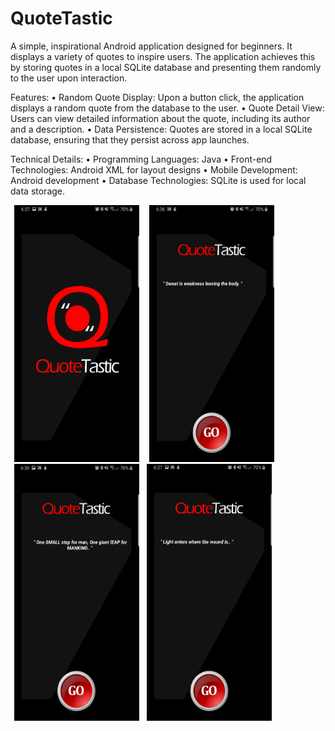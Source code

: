 # QuoteTastic
A simple, inspirational Android application designed for beginners. It displays a variety of quotes to inspire users. The application achieves this by storing quotes in a local SQLite database and presenting them randomly to the user upon interaction.

Features:
• Random Quote Display: Upon a button click, the application displays a random quote from the database to the user.
• Quote Detail View: Users can view detailed information about the quote, including its author and a description.
• Data Persistence: Quotes are stored in a local SQLite database, ensuring that they persist across app launches.

Technical Details:
• Programming Languages: Java
• Front-end Technologies: Android XML for layout designs
• Mobile Development: Android development
• Database Technologies: SQLite is used for local data storage.

<img src="Screenshot_20190829-183722_QuoteTastic.jpg" width="200px" height="411px" hspace="6"> <img src="Screenshot_20190829-183649_QuoteTastic.jpg" width="200px" height="411px" hspace="6"><img src="Screenshot_20190829-183655_QuoteTastic.jpg" width="200px" height="411px" hspace="6"><img src="Screenshot_20190829-183703_QuoteTastic.jpg" width="200px" height="411px" hspace="6">
